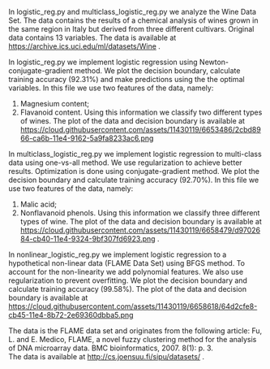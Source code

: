 In logistic_reg.py and multiclass_logistic_reg.py we analyze the Wine Data Set. 
The data contains the results of a chemical analysis of wines grown in the same region 
in Italy but derived from three different cultivars. Original data contains 13 variables.
The data is available at https://archive.ics.uci.edu/ml/datasets/Wine .

In logistic_reg.py we implement logistic regression using Newton-conjugate-gradient method. We plot the
decision boundary, calculate training accuracy (92.31%) and make predictions using the the optimal
variables. In this file we use two features of the data, namely:
1) Magnesium content;
2) Flavanoid content.
Using this information we classify two different types of wines. The plot of the data and decision boundary is available at 
https://cloud.githubusercontent.com/assets/11430119/6653486/2cbd8966-ca6b-11e4-9162-5a9fa8233ac6.png

In multiclass_logistic_reg.py we implement logistic regression to multi-class data using one-vs-all method. 
We use regularization to achieve better results. Optimization is done using conjugate-gradient method. 
We plot the decision boundary and calculate training accuracy (92.70%). 
In this file we use two features of the data, namely:
1) Malic acid;
2) Nonflavanoid phenols.
Using this information we classify three different types of wine. The plot of the data and decision boundary is
available at 
https://cloud.githubusercontent.com/assets/11430119/6658479/d9702684-cb40-11e4-9324-9bf307fd6923.png .

In nonlinear_logistic_reg.py we implement logistic regression to a hypothetical non-linear data (FLAME Data Set) using BFGS method. 
To account for the non-linearity we add polynomial features. We also use regularization to prevent
overfitting. We plot the decision boundary and calculate training accuracy (99.58%).
The plot of the data and decision boundary is available at 
https://cloud.githubusercontent.com/assets/11430119/6658618/64d2cfe8-cb45-11e4-8b72-2e69360dbba5.png

The data is the FLAME data set and originates from the following article:
Fu, L. and E. Medico, FLAME, a novel fuzzy clustering method for the analysis of DNA microarray data. 
BMC bioinformatics, 2007. 8(1): p. 3.  
The data is available at
http://cs.joensuu.fi/sipu/datasets/ .

